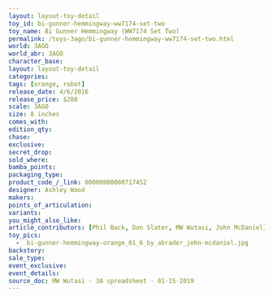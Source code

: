 ```yaml
---
layout: layout-toy-detail 
toy_id: bi-gunner-hemmingway-ww7174-set-two
toy_name: Bi Gunner Hemmingway (WW7174 Set Two)
permalink: /toys-3ago/bi-gunner-hemmingway-ww7174-set-two.html
world: 3AGO
world_abr: 3AGO
character_base: 
layout: layout-toy-detail
categories: 
tags: [orange, robot]
release_date: 4/6/2016
release_price: $280 
scale: 3AGO
size: 8 inches
comes_with: 
edition_qty: 
chase: 
exclusive: 
secret_drop: 
sold_where: 
bamba_points: 
packaging_type: 
product_code_/_link: 000000000007174S2
designer: Ashley Wood
makers: 
points_of_articulation: 
variants: 
you_might_also_like: 
article_contributors: [Phil Back, Don Slater, MW Wutasi, John McDaniel]
toy_pics: 
  -  bi-gunner-hemmingway-orange_01_6_by_abrader_john-mcdaniel.jpg
backstory: 
sale_type: 
event_exclusive: 
event_details: 
source_doc: MW Wutasi - 3A spreadsheet - 01-15-2019
---
```

